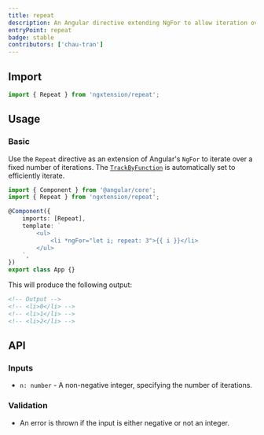 ```yaml
---
title: repeat
description: An Angular directive extending NgFor to allow iteration over a fixed number of iterations.
entryPoint: repeat
badge: stable
contributors: ['chau-tran']
---
```


## Import

```ts
import { Repeat } from 'ngxtension/repeat';
```

## Usage

### Basic

Use the `Repeat` directive as an extension of Angular's `NgFor` to iterate over a fixed number of iterations. The [`TrackByFunction`](https://angular.io/api/core/TrackByFunction) is automatically set to efficiently iterate.

```ts
import { Component } from '@angular/core';
import { Repeat } from 'ngxtension/repeat';

@Component({
	imports: [Repeat],
	template: `
		<ul>
			<li *ngFor="let i; repeat: 3">{{ i }}</li>
		</ul>
	`,
})
export class App {}
```

This will produce the following output:

```html
<!-- Output -->
<!-- <li>0</li> -->
<!-- <li>1</li> -->
<!-- <li>2</li> -->
```

## API

### Inputs

- `n: number` - A non-negative integer, specifying the number of iterations.

### Validation

- An error is thrown if the input is either negative or not an integer.
